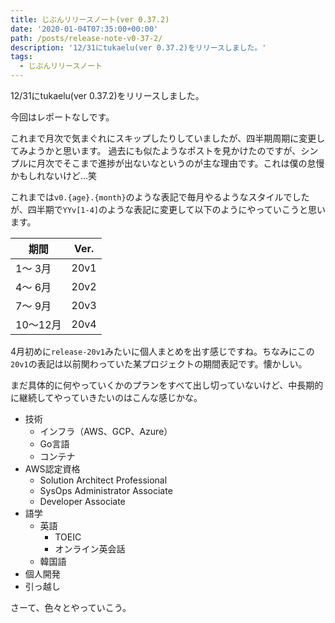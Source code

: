 ```yaml
---
title: じぶんリリースノート(ver 0.37.2)
date: '2020-01-04T07:35:00+00:00'
path: /posts/release-note-v0-37-2/
description: '12/31にtukaelu(ver 0.37.2)をリリースしました。'
tags:
  - じぶんリリースノート
---
```


12/31にtukaelu(ver 0.37.2)をリリースしました。

今回はレポートなしです。

これまで月次で気まぐれにスキップしたりしていましたが、四半期周期に変更してみようかと思います。
過去にも似たようなポストを見かけたのですが、シンプルに月次でそこまで進捗が出ないなというのが主な理由です。これは僕の怠慢かもしれないけど…笑

これまでは`v0.{age}.{month}`のような表記で毎月やるようなスタイルでしたが、四半期で`YYv[1-4]`のような表記に変更して以下のようにやっていこうと思います。

| 期間 | Ver. |
| --- | --- |
|  1〜 3月 | 20v1 |
|  4〜 6月 | 20v2 |
|  7〜 9月 | 20v3 |
| 10〜12月 | 20v4 |

4月初めに`release-20v1`みたいに個人まとめを出す感じですね。ちなみにこの`20v1`の表記は以前関わっていた某プロジェクトの期間表記です。懐かしい。

まだ具体的に何やっていくかのプランをすべて出し切っていないけど、中長期的に継続してやっていきたいのはこんな感じかな。

- 技術
  - インフラ（AWS、GCP、Azure）
  - Go言語
  - コンテナ
- AWS認定資格
  - Solution Architect Professional
  - SysOps Administrator Associate
  - Developer Associate
- 語学
  - 英語
    - TOEIC
    - オンライン英会話
  - 韓国語
- 個人開発
- 引っ越し

さーて、色々とやっていこう。
